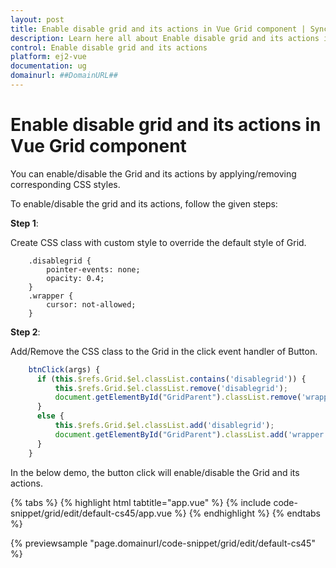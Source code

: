 ```yaml
---
layout: post
title: Enable disable grid and its actions in Vue Grid component | Syncfusion
description: Learn here all about Enable disable grid and its actions in Syncfusion Vue Grid component of Syncfusion Essential JS 2 and more.
control: Enable disable grid and its actions 
platform: ej2-vue
documentation: ug
domainurl: ##DomainURL##
---
```


# Enable disable grid and its actions in Vue Grid component

You can enable/disable the Grid and its actions by applying/removing corresponding CSS styles.

To enable/disable the grid and its actions, follow the given steps:

**Step 1**:

Create CSS class with custom style to override the default style of Grid.

```
    .disablegrid {
        pointer-events: none;
        opacity: 0.4;
    }
    .wrapper {
        cursor: not-allowed;
    }

```

**Step 2**:

Add/Remove the CSS class to the Grid in the click event handler of Button.

```ts
    btnClick(args) {
      if (this.$refs.Grid.$el.classList.contains('disablegrid')) {
          this.$refs.Grid.$el.classList.remove('disablegrid');
          document.getElementById("GridParent").classList.remove('wrapper');
      }
      else {
          this.$refs.Grid.$el.classList.add('disablegrid');
          document.getElementById("GridParent").classList.add('wrapper');
      }
    }

```

In the below demo, the button click will enable/disable the Grid and its actions.

{% tabs %}
{% highlight html tabtitle="app.vue" %}
{% include code-snippet/grid/edit/default-cs45/app.vue %}
{% endhighlight %}
{% endtabs %}
        
{% previewsample "page.domainurl/code-snippet/grid/edit/default-cs45" %}
